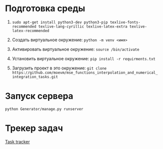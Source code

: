 <h1>Подготовка среды</h1>

1) `sudo apt-get install python3-dev python3-pip texlive-fonts-recommended texlive-lang-cyrillic texlive-latex-extra texlive-latex-recommended`

2) Создать виртуальное окружение:
`python -m venv <имя>`

3) Активировать виртуальное окружение:
`source /bin/activate`

4) Установить виртуальное окружение: 
`pip install -r requirments.txt`

5) Загрузить проект в это окружение:
`git clone https://github.com/moevm/mse_functions_interpolation_and_numerical_integration_tasks.git`


<h1>Запуск сервера</h1>
 
`python Generator/manage.py runserver`


<h1>Трекер задач</h1>

[Task tracker](https://github.com/moevm/mse_functions_interpolation_and_numerical_integration_tasks/projects/1?add_cards_query=is%3Aopen)
